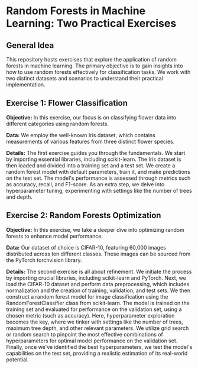 
# Random Forests in Machine Learning: Two Practical Exercises

## General Idea

This repository hosts exercises that explore the application of random forests in machine learning. The primary objective is to gain insights into how to use random forests effectively for classification tasks. We work with two distinct datasets and scenarios to understand their practical implementation.

## Exercise 1: Flower Classification

**Objective:** In this exercise, our focus is on classifying flower data into different categories using random forests.

**Data:** We employ the well-known Iris dataset, which contains measurements of various features from three distinct flower species.

**Details:** The first exercise guides you through the fundamentals. We start by importing essential libraries, including scikit-learn. The Iris dataset is then loaded and divided into a training set and a test set. We create a random forest model with default parameters, train it, and make predictions on the test set. The model's performance is assessed through metrics such as accuracy, recall, and F1-score. As an extra step, we delve into hyperparameter tuning, experimenting with settings like the number of trees and depth.

## Exercise 2: Random Forests Optimization

**Objective:** In this exercise, we take a deeper dive into optimizing random forests to enhance model performance.

**Data:** Our dataset of choice is CIFAR-10, featuring 60,000 images distributed across ten different classes. These images can be sourced from the PyTorch torchvision library.

**Details:** The second exercise is all about refinement. We initiate the process by importing crucial libraries, including scikit-learn and PyTorch. Next, we load the CIFAR-10 dataset and perform data preprocessing, which includes normalization and the creation of training, validation, and test sets. We then construct a random forest model for image classification using the RandomForestClassifier class from scikit-learn. The model is trained on the training set and evaluated for performance on the validation set, using a chosen metric (such as accuracy). Here, hyperparameter exploration becomes the key, where we tinker with settings like the number of trees, maximum tree depth, and other relevant parameters. We utilize grid search or random search to pinpoint the most effective combinations of hyperparameters for optimal model performance on the validation set. Finally, once we've identified the best hyperparameters, we test the model's capabilities on the test set, providing a realistic estimation of its real-world potential.

